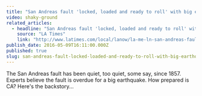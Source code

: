 ```yaml
---
title: "San Andreas fault 'locked, loaded and ready to roll' with big earthquake"
video: shaky-ground
related_articles:
  - headline: "San Andreas fault 'locked, loaded and ready to roll' with big earthquake, expert says"
    source: "LA Times"
    link: "http://www.latimes.com/local/lanow/la-me-ln-san-andreas-fault-earthquake-20160504-story.html"
publish_date: 2016-05-09T16:11:00.000Z
published: true
slug: san-andreas-fault-locked-loaded-and-ready-to-roll-with-big-earthquake
---
```

The San Andreas fault has been quiet, too quiet, some say, since 1857. Experts believe the fault is overdue for a big earthquake. How prepared is CA? Here's the backstory...

